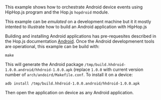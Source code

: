 This example shows how to orchestrate Android device events using
HipHop.js program and the Hop.js `hopdroid` module.

This example can be _emulated_ on a development machine but it it mostly
intented to illustrate how to build an Android application with HipHop.js

Building and installing Android applications has pre-requesites described
in the Hop.js documentation [Android](25-android.html). Once the Android
developmenent tools are operational, this example can be build with:

```shell
make
```

This will generate the Android package 
`/tmp/build.hhdroid-1.0.0.android/hhdroid-1.0.0.apk` (replace `1.0.0` with
current version number of `arch/andoird/Makefile.conf`. To install it on
a device:

```shell
adb install /tmp/build.hhdroid-1.0.0.android/hhdroid-1.0.0.apk
```

Then open the application on device as any Android application.

